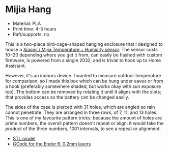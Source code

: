 # Mijia Hang

- Material: PLA
- Print time: 4-5 hours
- Raft/supports: no

This is a two-piece bird-cage-shaped hanging enclosure that I designed to house
a [Xiaomi / Mijia Temperature + Humidity sensor](https://www.getdget.com.au/xiaomi-mijia-bluetooth-thermometer-hydrometer-2-smart-lcd-digital-display-temperature-humidity-sensor.html).
The sensor costs $10-$20 depending where you get it from, can easily be flashed
with custom firmware, is powered from a single 2032, and is trivial to hook up
to Home Assistant.

However, it's an indoors device. I wanted to measure outdoor temperature for
comparison, so I made this box which can be hung under eaves or from a hook
(preferably somewhere shaded, but works okay with sun exposure too). The bottom
can be removed by rotating it until it aligns with the slots; that provides
access so the battery can be changed easily.

The sides of the case is pierced with 31 holes, which are angled so rain cannot
penetrate. They are arranged in three rows, of 7, 11, and 13 holes. This is one
of my favourite pattern tricks: because the amount of holes are prime numbers,
the overall pattern doesn't repeat or align: it would take the _product_ of the
three numbers, 1001 intervals, to see a repeat or alignment.

- [STL model](./mijia-hang.stl)
- [GCode for the Ender 6, 0.2mm layers](./mijia-hang-E6-PLA-02mm.gcode)
